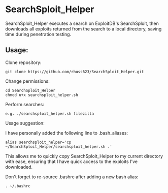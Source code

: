 # SearchSploit_Helper
SearchSploit_Helper executes a search on ExploitDB's SearchSploit, then downloads all exploits returned from the search to a local directory, saving time during penetration testing.

## Usage:

Clone repository:
```
git clone https://github.com/rhuss623/SearchSploit_Helper.git
```

Change permissions:
```
cd SearchSploit_Helper
chmod u+x searchsploit_helper.sh
```

Perform searches:
```
e.g. ./searchsploit_helper.sh filezilla
```

Usage suggestion:

I have personally added the following line to .bash_aliases:
```
alias searchsploit_helper='cp ~/SearchSploit_Helper/searchsploit_helper.sh .'
```
This allows me to quickly copy SearchSploit_Helper to my current directory with ease, ensuring that I have quick access to the exploits I've downloaded.

Don't forget to re-source .bashrc after adding a new bash alias:
```
. ~/.bashrc
```
